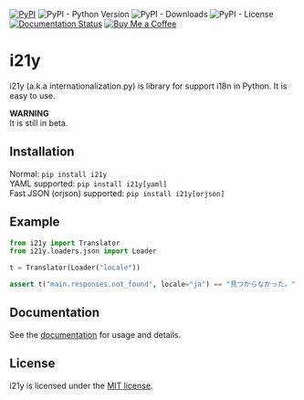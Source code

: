 [![PyPI](https://img.shields.io/pypi/v/i21y)](https://pypi.org/project/i21y/) ![PyPI - Python Version](https://img.shields.io/pypi/pyversions/i21y) ![PyPI - Downloads](https://img.shields.io/pypi/dm/i21y) ![PyPI - License](https://img.shields.io/pypi/l/i21y) [![Documentation Status](https://readthedocs.org/projects/i21y/badge/?version=latest)](https://i21y.readthedocs.io/en/latest/?badge=latest) [![Buy Me a Coffee](https://img.shields.io/badge/-tasuren-E9EEF3?label=Buy%20Me%20a%20Coffee&logo=buymeacoffee)](https://www.buymeacoffee.com/tasuren)
# i21y
i21y (a.k.a internationalization.py) is library for support i18n in Python. It is easy to use.

**WARNING**  
It is still in beta.

## Installation
Normal: `pip install i21y`  
YAML supported: `pip install i21y[yaml]`  
Fast JSON (orjson) supported: `pip install i21y[orjson]`

## Example
```python
from i21y import Translator
from i21y.loaders.json import Loader

t = Translator(Loader("locale"))

assert t("main.responses.not_found", locale="ja") == "見つからなかった。"
```

## Documentation
See the [documentation](https://i21y.readthedocs.io/) for usage and details.

## License
i21y is licensed under the [MIT license](https://github.com/tasuren/i21y/blob/main/LICENSE).